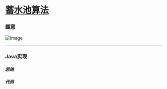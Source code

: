 # [蓄水池算法]()

### 题意

![image](https://user-images.githubusercontent.com/75558694/179391543-8734098e-f9ab-447b-8270-845fd65395a4.png)

---

### Java实现

#### *思路*

> 

#### *代码*

```java
```
